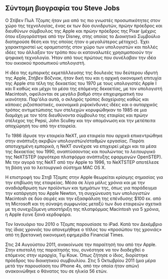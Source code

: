 ## Σύντομη βιογραφία του Steve Jobs

Ο Στίβεν Πωλ Τζομπς ήταν μια από τις πιο γνωστές προσωπικότητες στον χώρο της τεχνολογίας, ένας εκ των δύο συνιδρυτών, πρώην πρόεδρος και διευθύνων σύμβουλος της Apple και πρώην πρόεδρος της Pixar (μέχρις ότου εξαγοράστηκε από την Disney, στης οποίας το Διοικητικό Συμβούλιο διατηρούσε θέση και της οποίας ήταν ο μεγαλύτερος μέτοχος). Έχει χαρακτηριστεί ως οραματιστής στον χώρο των υπολογιστών και πολλές ιδέες του άλλαξαν τον τρόπο που οι καταναλωτές χρησιμοποιούν την ψηφιακή τεχνολογία. Ήταν από τους πρώτους που συνέλαβαν την ιδέα του οικιακού προσωπικού υπολογιστή.

Η ιδέα της εμπορικής εκμετάλλευσης της δουλειάς του δεύτερου ιδρυτή της Apple, Στήβεν Βόζνιακ, ήταν δική του και η αρχική οικονομική επιτυχία της Apple στα τέλη της δεκαετίας του 1970 με τους υπολογιστές Apple I και II καθώς και μέχρι τα μέσα της επόμενης δεκαετίας, με τον υπολογιστή Macintosh, οφείλονται σε μεγάλο βαθμό στην επιχειρηματική του ικανότητα. Παρ'όλα αυτά, ο σκληρός τρόπος διαχείρισης καθώς και κάποιες ριζοσπαστικές, οικονομικά ριψοκίνδυνες ιδέες και ο αυταρχικός τρόπος αντιμετώπισης των στελεχών κορυφώθηκαν το 1985 σε μια διαμάχη με τον τότε διευθύνοντα σύμβουλο της εταιρίας και πρώην στέλεχος της Pepsi, John Sculley και την απομόνωση και την μετέπειτα αποχώρησή του από την εταιρεία.

Το 1986 ίδρυσε την εταιρεία NeXT, μια εταιρεία που αρχικά επικεντρώθηκε στην ανάπτυξη ακριβών υπολογιστών/σταθμών εργασίας. Παρότι αποτυχημένη εμπορικά, η NeXT συνέχισε να επιχειρεί μέχρι και τα μέσα της δεκαετίας του 1990, αναπτύσσοντας και πουλώντας το λειτουργικό της NeXTSTEP (αργότερα πλατφόρμα ανάπτυξης εφαρμογών OpenSTEP). Με την αγορά της NeXT από την Apple το 1996, το NeXTSTEP αποτέλεσε τη βάση για το λειτουργικό σύστημα MAC OS X.

Η επιστροφή του Στηβ Τζομπς στην Apple θεωρείται κρίσιμης σημασίας για την επιβίωση της εταιρείας. Μέσα σε λίγα μόλις χρόνια και με την αναδιάρθρωση των προϊόντων και τμημάτων της, όπως για παράδειγμα την κατάργηση του Apple Newton, τη συγχώνευση των υπολογιστών Macintosh σε δύο σειρές και την εξασφάλιση της επένδυσης $100 εκ. από τη Microsoft και τη σύναψη συμφωνίας μεταξύ των δυο εταιρειών σχετικά με τη συνεχιζόμενη υποστήριξη της πλατφόρμας Macintosh για 5 χρόνια, η Apple ἐγινε ξανά κερδοφόρα.

Τον Ιανουάριο του 2010 ο Τζομπς παρουσίασε το iPad. Κατά τον Δεκέμβριο της ίδιας χρονιάς του απονεμήθηκε ο τίτλος του «προσώπου της χρονιάς» από τη βρετανική οικονομική εφημερίδα Financial Times.

Στις 24 Αυγούστου 2011, ανακοίνωσε την παραίτησή του από την Apple. Στην επιστολή της παραίτησής του, συνέστησε να τον διαδεχθεί ο επόμενος στην ιεραρχία, Τιμ Κουκ. Όπως ζήτησε ο ίδιος, διορίστηκε πρόεδρος του διοικητικού συμβουλίου. Στις 5 Οκτωβρίου 2011 (μια μέρα μετά την παρουσίαση του iPhone 4s, από την οποία ήταν απών) ανακοινώθηκε ο θάνατος του σε ηλικία 56 ετών.
